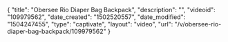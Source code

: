 {
    "title": "Obersee Rio Diaper Bag Backpack",
    "description": "",
    "videoid": "109979562",
    "date_created": "1502520557",
    "date_modified": "1504247455",
    "type": "captivate",
    "layout": "video",
    "url": "\/v\/obersee-rio-diaper-bag-backpack\/109979562"
}